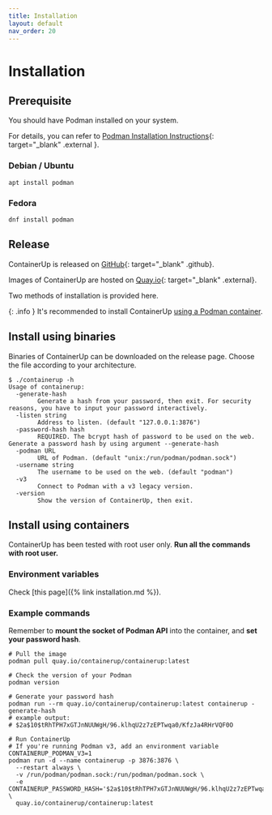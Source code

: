 ```yaml
---
title: Installation
layout: default
nav_order: 20
---
```


# Installation

## Prerequisite

You should have Podman installed on your system.

For details, you can refer to
[Podman Installation Instructions](https://podman.io/docs/installation#installing-on-linux){: target="_blank" .external }.

### Debian / Ubuntu

```shell
apt install podman
```

### Fedora

```shell
dnf install podman
```

## Release

ContainerUp is released on [GitHub](https://github.com/ContainerUp/containerup/releases){: target="_blank" .github}.

Images of ContainerUp are hosted on [Quay.io](https://quay.io/repository/containerup/containerup?tab=info){: target="_blank" .external}.

Two methods of installation is provided here.

{: .info }
It's recommended to install ContainerUp [using a Podman container](#install-using-containers).

## Install using binaries

Binaries of ContainerUp can be downloaded on the release page. Choose the file according to your architecture.

```
$ ./containerup -h
Usage of containerup:
  -generate-hash
        Generate a hash from your password, then exit. For security reasons, you have to input your password interactively.
  -listen string
        Address to listen. (default "127.0.0.1:3876")
  -password-hash hash
        REQUIRED. The bcrypt hash of password to be used on the web. Generate a password hash by using argument --generate-hash
  -podman URL
        URL of Podman. (default "unix:/run/podman/podman.sock")
  -username string
        The username to be used on the web. (default "podman")
  -v3
        Connect to Podman with a v3 legacy version.
  -version
        Show the version of ContainerUp, then exit.
```

## Install using containers

ContainerUp has been tested with root user only. **Run all the commands with root user.**

### Environment variables

Check [this page]({% link installation.md %}).

### Example commands

Remember to **mount the socket of Podman API** into the container, and **set your password hash**.

```shell
# Pull the image
podman pull quay.io/containerup/containerup:latest

# Check the version of your Podman
podman version

# Generate your password hash
podman run --rm quay.io/containerup/containerup:latest containerup -generate-hash
# example output:
# $2a$10$tRhTPH7xGTJnNUUWgH/96.klhqU2z7zEPTwqa0/KfzJa4RHrVQF0O

# Run ContainerUp
# If you're running Podman v3, add an environment variable CONTAINERUP_PODMAN_V3=1
podman run -d --name containerup -p 3876:3876 \
  --restart always \
  -v /run/podman/podman.sock:/run/podman/podman.sock \
  -e CONTAINERUP_PASSWORD_HASH='$2a$10$tRhTPH7xGTJnNUUWgH/96.klhqU2z7zEPTwqa0/KfzJa4RHrVQF0O' \
  quay.io/containerup/containerup:latest
```
